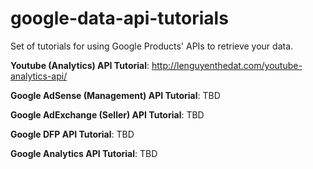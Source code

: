 # google-data-api-tutorials
Set of tutorials for using Google Products' APIs to retrieve your data.

**Youtube (Analytics) API Tutorial**: http://lenguyenthedat.com/youtube-analytics-api/

**Google AdSense (Management) API Tutorial**: TBD

**Google AdExchange (Seller) API Tutorial**: TBD

**Google DFP API Tutorial**: TBD

**Google Analytics API Tutorial**: TBD